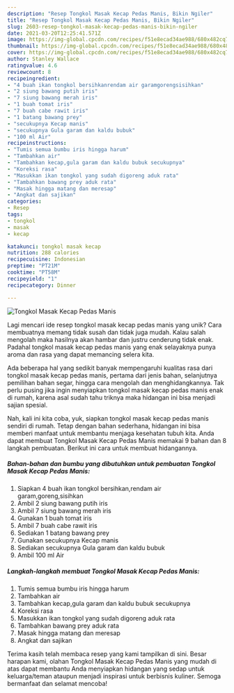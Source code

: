 ```yaml
---
description: "Resep Tongkol Masak Kecap Pedas Manis, Bikin Ngiler"
title: "Resep Tongkol Masak Kecap Pedas Manis, Bikin Ngiler"
slug: 2603-resep-tongkol-masak-kecap-pedas-manis-bikin-ngiler
date: 2021-03-20T12:25:41.571Z
image: https://img-global.cpcdn.com/recipes/f51e8ecad34ae988/680x482cq70/tongkol-masak-kecap-pedas-manis-foto-resep-utama.jpg
thumbnail: https://img-global.cpcdn.com/recipes/f51e8ecad34ae988/680x482cq70/tongkol-masak-kecap-pedas-manis-foto-resep-utama.jpg
cover: https://img-global.cpcdn.com/recipes/f51e8ecad34ae988/680x482cq70/tongkol-masak-kecap-pedas-manis-foto-resep-utama.jpg
author: Stanley Wallace
ratingvalue: 4.6
reviewcount: 8
recipeingredient:
- "4 buah ikan tongkol bersihkanrendam air garamgorengsisihkan"
- "2 siung bawang putih iris"
- "7 siung bawang merah iris"
- "1 buah tomat iris"
- "7 buah cabe rawit iris"
- "1 batang bawang prey"
- "secukupnya Kecap manis"
- "secukupnya Gula garam dan kaldu bubuk"
- "100 ml Air"
recipeinstructions:
- "Tumis semua bumbu iris hingga harum"
- "Tambahkan air"
- "Tambahkan kecap,gula garam dan kaldu bubuk secukupnya"
- "Koreksi rasa"
- "Masukkan ikan tongkol yang sudah digoreng aduk rata"
- "Tambahkan bawang prey aduk rata"
- "Masak hingga matang dan meresap"
- "Angkat dan sajikan"
categories:
- Resep
tags:
- tongkol
- masak
- kecap

katakunci: tongkol masak kecap 
nutrition: 288 calories
recipecuisine: Indonesian
preptime: "PT21M"
cooktime: "PT58M"
recipeyield: "1"
recipecategory: Dinner

---
```



![Tongkol Masak Kecap Pedas Manis](https://img-global.cpcdn.com/recipes/f51e8ecad34ae988/680x482cq70/tongkol-masak-kecap-pedas-manis-foto-resep-utama.jpg)

Lagi mencari ide resep tongkol masak kecap pedas manis yang unik? Cara membuatnya memang tidak susah dan tidak juga mudah. Kalau salah mengolah maka hasilnya akan hambar dan justru cenderung tidak enak. Padahal tongkol masak kecap pedas manis yang enak selayaknya punya aroma dan rasa yang dapat memancing selera kita.

Ada beberapa hal yang sedikit banyak mempengaruhi kualitas rasa dari tongkol masak kecap pedas manis, pertama dari jenis bahan, selanjutnya pemilihan bahan segar, hingga cara mengolah dan menghidangkannya. Tak perlu pusing jika ingin menyiapkan tongkol masak kecap pedas manis enak di rumah, karena asal sudah tahu triknya maka hidangan ini bisa menjadi sajian spesial.




Nah, kali ini kita coba, yuk, siapkan tongkol masak kecap pedas manis sendiri di rumah. Tetap dengan bahan sederhana, hidangan ini bisa memberi manfaat untuk membantu menjaga kesehatan tubuh kita. Anda dapat membuat Tongkol Masak Kecap Pedas Manis memakai 9 bahan dan 8 langkah pembuatan. Berikut ini cara untuk membuat hidangannya.

<!--inarticleads1-->

##### Bahan-bahan dan bumbu yang dibutuhkan untuk pembuatan Tongkol Masak Kecap Pedas Manis:

1. Siapkan 4 buah ikan tongkol bersihkan,rendam air garam,goreng,sisihkan
1. Ambil 2 siung bawang putih iris
1. Ambil 7 siung bawang merah iris
1. Gunakan 1 buah tomat iris
1. Ambil 7 buah cabe rawit iris
1. Sediakan 1 batang bawang prey
1. Gunakan secukupnya Kecap manis
1. Sediakan secukupnya Gula garam dan kaldu bubuk
1. Ambil 100 ml Air




<!--inarticleads2-->

##### Langkah-langkah membuat Tongkol Masak Kecap Pedas Manis:

1. Tumis semua bumbu iris hingga harum
1. Tambahkan air
1. Tambahkan kecap,gula garam dan kaldu bubuk secukupnya
1. Koreksi rasa
1. Masukkan ikan tongkol yang sudah digoreng aduk rata
1. Tambahkan bawang prey aduk rata
1. Masak hingga matang dan meresap
1. Angkat dan sajikan




Terima kasih telah membaca resep yang kami tampilkan di sini. Besar harapan kami, olahan Tongkol Masak Kecap Pedas Manis yang mudah di atas dapat membantu Anda menyiapkan hidangan yang sedap untuk keluarga/teman ataupun menjadi inspirasi untuk berbisnis kuliner. Semoga bermanfaat dan selamat mencoba!
